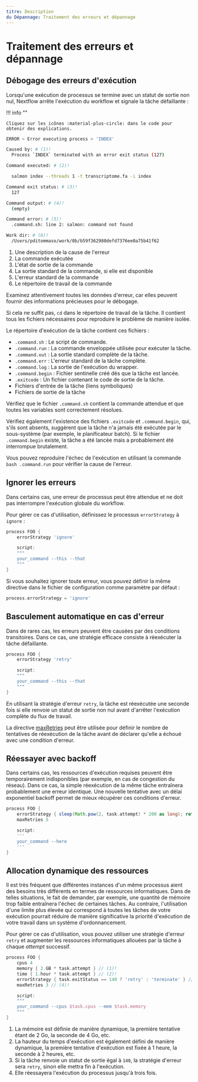 ```yaml
---
titre: Description
du Dépannage: Traitement des erreurs et dépannage
---
```


# Traitement des erreurs et dépannage

## Débogage des erreurs d'exécution

Lorsqu'une exécution de processus se termine avec un statut de sortie non nul, Nextflow arrête l'exécution du workflow et signale la tâche défaillante :

!!! info ""

    Cliquez sur les icônes :material-plus-circle: dans le code pour obtenir des explications.

```bash
ERROR ~ Error executing process > 'INDEX'

Caused by: # (1)!
  Process `INDEX` terminated with an error exit status (127)

Command executed: # (2)!

  salmon index --threads 1 -t transcriptome.fa -i index

Command exit status: # (3)!
  127

Command output: # (4)!
  (empty)

Command error: # (5)!
  .command.sh: line 2: salmon: command not found

Work dir: # (6)!
  /Users/pditommaso/work/0b/b59f362980defd7376ee0a75b41f62
```

1. Une description de la cause de l'erreur
2. La commande exécutée
3. L'état de sortie de la commande
4. La sortie standard de la commande, si elle est disponible
5. L'erreur standard de la commande
6. Le répertoire de travail de la commande

Examinez attentivement toutes les données d'erreur, car elles peuvent fournir des informations précieuses pour le débogage.

Si cela ne suffit pas, `cd` dans le répertoire de travail de la tâche. Il contient tous les fichiers nécessaires pour reproduire le problème de manière isolée.

Le répertoire d'exécution de la tâche contient ces fichiers :

- `.command.sh` : Le script de commande.
- `.command.run` : La commande enveloppée utilisée pour exécuter la tâche.
- `.command.out` : La sortie standard complète de la tâche.
- `.command.err` : L'erreur standard de la tâche complète.
- `.command.log` : La sortie de l'exécution du wrapper.
- `.command.begin` : Fichier sentinelle créé dès que la tâche est lancée.
- `.exitcode` : Un fichier contenant le code de sortie de la tâche.
- Fichiers d'entrée de la tâche (liens symboliques)
- Fichiers de sortie de la tâche

Vérifiez que le fichier `.command.sh` contient la commande attendue et que toutes les variables sont correctement résolues.

Vérifiez également l'existence des fichiers `.exitcode` et `.command.begin`, qui, s'ils sont absents, suggèrent que la tâche n'a jamais été exécutée par le sous-système (par exemple, le planificateur batch). Si le fichier `.command.begin` existe, la tâche a été lancée mais a probablement été interrompue brutalement.

Vous pouvez reproduire l'échec de l'exécution en utilisant la commande `bash .command.run` pour vérifier la cause de l'erreur.

## Ignorer les erreurs

Dans certains cas, une erreur de processus peut être attendue et ne doit pas interrompre l'exécution globale du workflow.

Pour gérer ce cas d'utilisation, définissez le processus `errorStrategy` à `ignore` :

```groovy linenums="1"
process FOO {
    errorStrategy 'ignore'

    script:
    """
    your_command --this --that
    """
}
```

Si vous souhaitez ignorer toute erreur, vous pouvez définir la même directive dans le fichier de configuration comme paramètre par défaut :

```groovy
process.errorStrategy = 'ignore'
```

## Basculement automatique en cas d'erreur

Dans de rares cas, les erreurs peuvent être causées par des conditions transitoires. Dans ce cas, une stratégie efficace consiste à réexécuter la tâche défaillante.

```groovy linenums="1"
process FOO {
    errorStrategy 'retry'

    script:
    """
    your_command --this --that
    """
}
```

En utilisant la stratégie d'erreur `retry`, la tâche est réexécutée une seconde fois si elle renvoie un statut de sortie non nul avant d'arrêter l'exécution complète du flux de travail.

La directive [maxRetries](https://www.nextflow.io/docs/latest/process.html#maxretries) peut être utilisée pour définir le nombre de tentatives de réexécution de la tâche avant de déclarer qu'elle a échoué avec une condition d'erreur.

## Réessayer avec backoff

Dans certains cas, les ressources d'exécution requises peuvent être temporairement indisponibles (par exemple, en cas de congestion du réseau). Dans ce cas, la simple réexécution de la même tâche entraînera probablement une erreur identique. Une nouvelle tentative avec un délai exponentiel backoff permet de mieux récupérer ces conditions d'erreur.

```groovy linenums="1"
process FOO {
    errorStrategy { sleep(Math.pow(2, task.attempt) * 200 as long); return 'retry' }
    maxRetries 5

    script:
    '''
    your_command --here
    '''
}
```

## Allocation dynamique des ressources

Il est très fréquent que différentes instances d'un même processus aient des besoins très différents en termes de ressources informatiques. Dans de telles situations, le fait de demander, par exemple, une quantité de mémoire trop faible entraînera l'échec de certaines tâches. Au contraire, l'utilisation d'une limite plus élevée qui correspond à toutes les tâches de votre exécution pourrait réduire de manière significative la priorité d'exécution de votre travail dans un système d'ordonnancement.

Pour gérer ce cas d'utilisation, vous pouvez utiliser une stratégie d'erreur `retry` et augmenter les ressources informatiques allouées par la tâche à chaque _attempt_ successif.

```groovy linenums="1"
process FOO {
    cpus 4
    memory { 2.GB * task.attempt } // (1)!
    time { 1.hour * task.attempt } // (2)!
    errorStrategy { task.exitStatus == 140 ? 'retry' : 'terminate' } // (3)!
    maxRetries 3 // (4)!

    script:
    """
    your_command --cpus $task.cpus --mem $task.memory
    """
}
```

1. La mémoire est définie de manière dynamique, la première tentative étant de 2 Go, la seconde de 4 Go, etc.
2. La hauteur du temps d'exécution est également défini de manière dynamique, la première tentative d'exécution est fixée à 1 heure, la seconde à 2 heures, etc.
3. Si la tâche renvoie un statut de sortie égal à `140`, la stratégie d'erreur sera `retry`, sinon elle mettra fin à l'exécution.
4. Elle réessayera l'exécution du processus jusqu'à trois fois.
